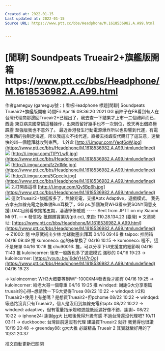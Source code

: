```yaml
---

Created at: 2022-01-15
Last updated at: 2022-01-15
Source URL: https://www.ptt.cc/bbs/Headphone/M.1618536982.A.A99.html


---
```


# [閒聊] Soundpeats Trueair2+旗艦版開箱https://www.ptt.cc/bbs/Headphone/M.1618536982.A.A99.html


作者gameguy (gameguy號：)
看板Headphone
標題\[閒聊\] Soundpeats Trueair2+旗艦版開箱
時間Fri Apr 16 09:36:20 2021
GG 前陣子在FB看到有人在台灣代理商那邊回Trueair2+已經出了，我去查一下結果才上市一二個禮拜而已，西邊 東亞病夫國常搞這種操作，出東西留好幾手也不一次到位，改天再出個終極 霹靂 至強版我也不意外了。 最近香港發生行動電源爆炸所以也影響到代運，有電池東西的強制走海運，所以我這次不找代運，直接去找蝦皮代購訂了這玩意，還蠻快的越一個禮拜就收到東西。 1.外盒 [http://i.imgur.com/Yeqf6qW.jpg](https://www.ptt.cc/bbs/Headphone/M.1618536982.A.A99.htmlundefined)
![](https://cache.ptt.cc/c/https/i.imgur.com/Yeqf6qWl.jpg?e=1642335653&s=vUJgjakPGHSMEBhyb0rTSw)
[http://i.imgur.com/TlPYLwR.jpg](https://www.ptt.cc/bbs/Headphone/M.1618536982.A.A99.htmlundefined)
![](https://cache.ptt.cc/c/https/i.imgur.com/TlPYLwRl.jpg?e=1642352548&s=hAkzGoZluxzOY5fpbmRcXQ)
[http://i.imgur.com/fz2n1Me.jpg](https://www.ptt.cc/bbs/Headphone/M.1618536982.A.A99.htmlundefined)
![](https://cache.ptt.cc/c/https/i.imgur.com/fz2n1Mel.jpg?e=1642382245&s=ULs52AvOW65VnQ5rvY-p9Q)
[http://i.imgur.com/5GpccIv.jpg](https://www.ptt.cc/bbs/Headphone/M.1618536982.A.A99.htmlundefined)
![](https://cache.ptt.cc/c/https/i.imgur.com/5GpccIvl.jpg?e=1642393649&s=R6C4LbIVwhJsVbZbqk08Fw)
2.打開長這樣 [http://i.imgur.com/Qy5Bp6h.jpg](https://www.ptt.cc/bbs/Headphone/M.1618536982.A.A99.htmlundefined)
![](https://cache.ptt.cc/c/https/i.imgur.com/Qy5Bp6l.jpg?e=1642339209&s=cUWfo7WjUUVI7WnI4GPbNg)
這次Trueair2+旗艦版多了，無線充電，支援Aptx Adaptive，遊戲模式。 我先去拿去無線充電之後準備Run耳機了，GG ps.那個海貝WH3看來要SONY同意支援LDAC目前看來搖搖五期，淒淒慘慘戚戚 ----- Sent from JPTT on my Xiaomi Mi 9T. -- ※ 發信站: 批踢踢實業坊(ptt.cc), 來自: 110.28.134.23 (臺灣) ※ 文章網址: [https://www.ptt.cc/bbs/Headphone/M.1618536982.A.A99.html](https://www.ptt.cc/bbs/Headphone/M.1618536982.A.A99.htmlundefined)
→ Z1000: 閱 中原武術出少林 地球動圈出拜耳 04/16 09:46
推 taipoo: 推開箱 04/16 09:49
推 kumoneco: gg的床單換了 04/16 10:15
→ kumoneco: 喔不，這不是床單 04/16 10:16
推 chu90016: 推，可以分享下UI支援度的細節啊 04/16 11:43
推 kuloincorner: 後來一般版也多了遊戲模式 滿秒的 04/16 19:23
→ kuloincorner: [https://youtu.be/j6deYH47nOo](https://www.ptt.cc/bbs/Headphone/M.1618536982.A.A99.htmlundefined) 04/16 19:23

→ kuloincorner: WH3大概要等到WF-1000XM4發表後才能有 04/16 19:25
→ kuloincorner: 給老大哥一個尊重 04/16 19:25
推 windqed: 謝謝G大分享兩篇trueair的心得~想請教一下G大覺得Truea 08/22 10:22
→ windqed: ir2和Trueair2+使用上有差嗎？是想買Trueair2+但pchome 08/22 10:22
→ windqed: 等通路沒賣只有Trueair2，個人是沒用到無線充電和aptx 08/22 10:22
→ windqed: adaptive，但有電量指示燈和遊戲低延遲好像不錯，謝謝~ 08/22 10:22
→ iphone24: 謝謝gg大 比較後覺得升級有感 不過台灣還沒代理吧? 10/11 03:11
→ duckboobe: 台灣目前還沒有代理 建議買Trueair2 就好 我覺得也很讚 10/19 20:48
→ greenday88: g大大推 必屬精品 Trueair 2 其實就蠻好用的了 10/31 20:37

推文自動更新已關閉

